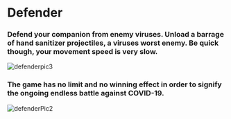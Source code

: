 # Defender

### Defend your companion from enemy viruses. Unload a barrage of hand sanitizer projectiles, a viruses worst enemy. Be quick though, your movement speed is very slow.

![defenderpic3](https://user-images.githubusercontent.com/62781023/151746402-a41f770a-a72c-4908-9742-ed70b8a70afc.JPG)


### The game has no limit and no winning effect in order to signify the ongoing endless battle against COVID-19.

![defenderPic2](https://user-images.githubusercontent.com/62781023/151746326-3f986bab-3e6c-42bf-9b48-3fec3dbc6200.JPG)
